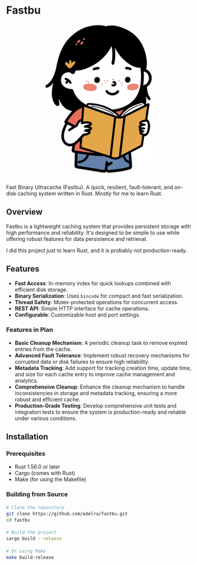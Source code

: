 # Fastbu

<p align="center">
  <img src="img/logo.jpg" alt="Fastbu Logo" width="300">
</p>

Fast Binary Ultracache (Fastbu). A quick, resilient, fault-tolerant, and on-disk caching system written in Rust. Mostly for me to learn Rust.

## Overview

Fastbu is a lightweight caching system that provides persistent storage with high performance and reliability. It's designed to be simple to use while offering robust features for data persistence and retrieval.

I did this project just to learn Rust, and it is probably not production-ready.

## Features

- **Fast Access**: In-memory index for quick lookups combined with efficient disk storage.
- **Binary Serialization**: Uses `bincode` for compact and fast serialization.
- **Thread Safety**: Mutex-protected operations for concurrent access.
- **REST API**: Simple HTTP interface for cache operations.
- **Configurable**: Customizable host and port settings.

### Features in Plan

- **Basic Cleanup Mechanism**: A periodic cleanup task to remove expired entries from the cache.
- **Advanced Fault Tolerance**: Implement robust recovery mechanisms for corrupted data or disk failures to ensure high reliability.
- **Metadata Tracking**: Add support for tracking creation time, update time, and size for each cache entry to improve cache management and analytics.
- **Comprehensive Cleanup**: Enhance the cleanup mechanism to handle inconsistencies in storage and metadata tracking, ensuring a more robust and efficient cache.
- **Production-Grade Testing**: Develop comprehensive unit tests and integration tests to ensure the system is production-ready and reliable under various conditions.

## Installation

### Prerequisites

- Rust 1.56.0 or later
- Cargo (comes with Rust)
- Make (for using the Makefile)

### Building from Source

```bash
# Clone the repository
git clone https://github.com/adelra/fastbu.git
cd fastbu

# Build the project
cargo build --release

# Or using Make
make build-release
